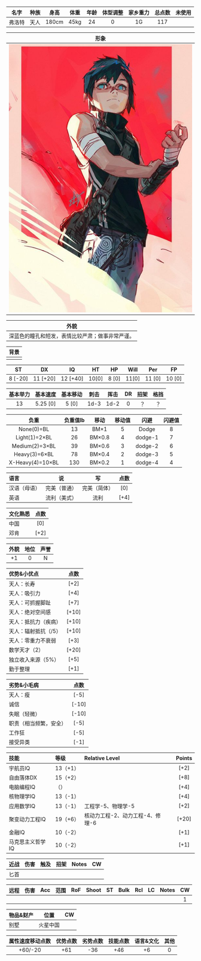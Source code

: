 |名字|种族|身高|体重|年龄|体型调整|家乡重力|总点数|未使用|
|:-:|:-:|:-:|:-:|:-:|:-:|:-:|:-:|:-:|
|弗洛特|天人|180cm|45kg|24|0|1G|117||

|形象|
|:-:|
|![弗洛特](./pic/float.jpg) |

|外貌|
|:-:|
|深蓝色的瞳孔和短发，表情比较严肃；做事非常严谨。|

|背景|
|:-:|
||

|ST|DX|IQ|HT|HP|Will|Per|FP|
|:-:|:-:|:-:|:-:|:-:|:-:|:-:|:-:|
|8 [-20]|11 [+20]|12 [+40]|10[0]|8 [0]|11[0]|11 [0]|10 [0]|

|基本举力|基本速度|基本移动|刺击|挥击|DR|招架|格挡|
|:-:|:-:|:-:|:-:|:-:|:-:|:-:|:-:|
|13|5.25 [0]|5 [0]|1d-3|1d-2|0|？|？|

|负重|负重值lb|移动|移动值|闪避|闪避值|
|:-:|:-:|:-:|:-:|:-:|:-:|
|None(0)=BL|13|BM×1|5|Dodge|8|
|Light(1)=2×BL|26|BM×0.8|4|dodge-1|7|
|Medium(2)=3×BL|39|BM×0.6|3|dodge-2|6|
|Heavy(3)=6×BL|78|BM×0.4|2|dodge-3|5|
|X-Heavy(4)=10×BL|130|BM×0.2|1|dodge-4|4|

|语言|说|写|点数|
|:--|:-:|:-:|:-:|
|汉语（母语）|完美（普通）|完美（简体）|[0]|
|英语|流利（美式）|流利|[+4]|

|文化熟悉|点数|
|:-|:-:|
|中国|[0]|
|邓肯|[+2]|

|外貌|地位|声誉|
|:-:|:-:|:-:|
|+1|0|N|

|优势&小优点|点数|
|:-|:-:|
|天人：长寿|[+2]|
|天人：吸引力| [+4] |
|天人：可抓握脚趾|[+7]|
|天人：绝对空间感|[+10]|
|天人：抵抗力（疾病）| [+10] |
|天人：辐射抵抗（/5）|[+10]|
|天人：零重力不衰弱|[+3]|
|数学天才（2）|[+20]|
|独立收入来源（5%）|[+5]|
|勤于整理|[+1]|

|劣势&小毛病|点数|
|:-|:-:|
|天人：瘦|[-5]|
|诚信|[-10]|
|失眠（轻微）|[-10]|
|职责（相当频繁，安全）|[-5]|
|工作狂|[-5]|
|接受异类|[-1]|

|技能|等级|Relative Level|Points|
|:-|:-|:-|:-:|
|宇航员IQ|13（+1）||[+2]|
|自由落体DX|15（+2）||[+8]|
|电脑编程IQ|（）||[+4]|
|核物理学IQ|13（-1）||[+4]|
|应用数学IQ|13（-1）|工程学-5、物理学-5|[+2]|
|聚变动力工程IQ|19（+6）|核动力工程-2、动力工程-4、修理-6|[+20]|
|金融IQ|10（-2）||[+1]|
|马克思主义哲学IQ|10（-2）||[+1]|

|近战|伤害|触及|招架|Notes|CW|
|:-|:-:|:-:|:-:|:-:|:-:|
|匕首||||||

|远程|伤害|Acc|范围|RoF|Shoot|ST|Bulk|Rcl|LC|Notes|CW|
|:-|:-:|:-:|:-:|:-:|:-:|:-:|:-:|:-:|:-:|:-:|:-:|
||||||||||||1|

|物品&财产|位置|CW|
|:-|:-:|:-:|
|别墅|火星中国||

|属性速度移动点数|优势点数|劣势点数|技能点数|语言&文化|其他|
|:-:|:-:|:-:|:-:|:-:|:-:|
|+60/-20|+61|-36|+46|+6|0|
